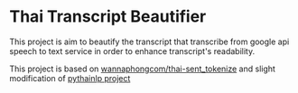 # Thai Transcript Beautifier

This project is aim to beautify the transcript that transcribe from google api speech to text service
in order to enhance transcript's readability.

This project is based on [wannaphongcom/thai-sent_tokenize](https://github.com/wannaphongcom/thai-sent_tokenize) and 
slight modification of [pythainlp project](https://github.com/PyThaiNLP/pythainlp)

